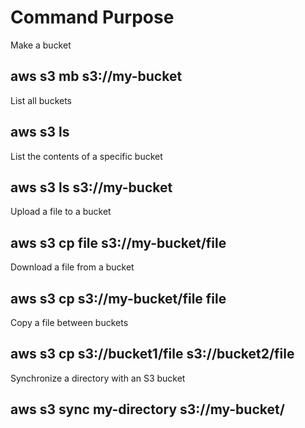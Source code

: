 # Command	Purpose
Make a bucket	
## aws s3 mb s3://my-bucket
List all buckets	
## aws s3 ls
List the contents of a specific bucket	
## aws s3 ls s3://my-bucket
Upload a file to a bucket	
## aws s3 cp file s3://my-bucket/file
Download a file from a bucket	
## aws s3 cp s3://my-bucket/file file
Copy a file between buckets	
## aws s3 cp s3://bucket1/file s3://bucket2/file
Synchronize a directory with an S3 bucket	
## aws s3 sync my-directory s3://my-bucket/

